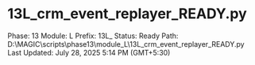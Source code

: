 # 13L_crm_event_replayer_READY.py

Phase: 13
Module: L
Prefix: 13L_
Status: Ready
Path: D:\MAGIC\scripts\phase13\module_L\13L_crm_event_replayer_READY.py
Last Updated: July 28, 2025 5:14 PM (GMT+5:30)